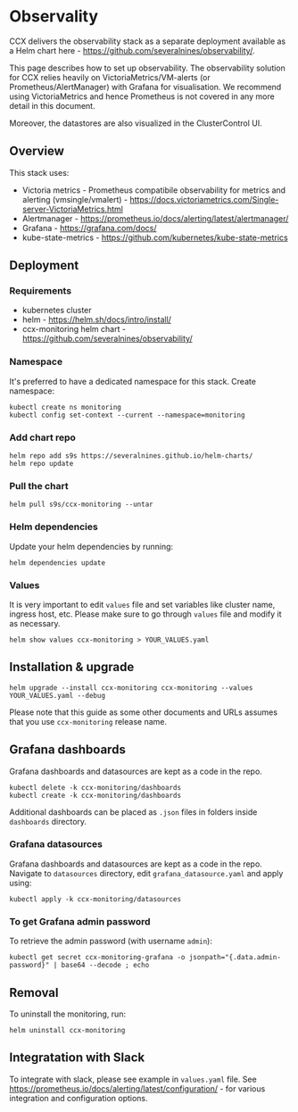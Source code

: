 # Observality

CCX delivers the observability stack as a separate deployment available as a Helm chart here - https://github.com/severalnines/observability/.

This page describes how to set up observability. The observability solution for CCX relies heavily on VictoriaMetrics/VM-alerts (or Prometheus/AlertManager) with Grafana for visualisation. We recommend using VictoriaMetrics and hence Prometheus is not covered in any more detail in this document.

Moreover, the datastores are also visualized in the ClusterControl UI.

## Overview

This stack uses:

- Victoria metrics - Prometheus compatibile observability for metrics and alerting (vmsingle/vmalert) - https://docs.victoriametrics.com/Single-server-VictoriaMetrics.html
- Alertmanager - https://prometheus.io/docs/alerting/latest/alertmanager/
- Grafana - https://grafana.com/docs/
- kube-state-metrics - https://github.com/kubernetes/kube-state-metrics

## Deployment

### Requirements

- kubernetes cluster
- helm - https://helm.sh/docs/intro/install/
- ccx-monitoring helm chart - https://github.com/severalnines/observability/

### Namespace

It's preferred to have a dedicated namespace for this stack. Create namespace:

```
kubectl create ns monitoring
kubectl config set-context --current --namespace=monitoring
```

### Add chart repo

```
helm repo add s9s https://severalnines.github.io/helm-charts/
helm repo update
```

### Pull the chart

```
helm pull s9s/ccx-monitoring --untar
```

### Helm dependencies

Update your helm dependencies by running:

```
helm dependencies update
```

### Values

It is very important to edit `values` file and set variables like cluster name, ingress host, etc. Please make sure to go through `values` file and modify it as necessary.

```
helm show values ccx-monitoring > YOUR_VALUES.yaml
```

## Installation & upgrade

```
helm upgrade --install ccx-monitoring ccx-monitoring --values YOUR_VALUES.yaml --debug
```

Please note that this guide as some other documents and URLs assumes that you use `ccx-monitoring` release name.

## Grafana dashboards

Grafana dashboards and datasources are kept as a code in the repo.

```
kubectl delete -k ccx-monitoring/dashboards
kubectl create -k ccx-monitoring/dashboards
```

Additional dashboards can be placed as `.json` files in folders inside `dashboards` directory.

### Grafana datasources

Grafana dashboards and datasources are kept as a code in the repo. Navigate to `datasources` directory, edit `grafana_datasource.yaml` and apply using:

```
kubectl apply -k ccx-monitoring/datasources
```

### To get Grafana admin password

To retrieve the admin password (with username `admin`):

```
kubectl get secret ccx-monitoring-grafana -o jsonpath="{.data.admin-password}" | base64 --decode ; echo
```

## Removal

To uninstall the monitoring, run:

```
helm uninstall ccx-monitoring
```

## Integratation with Slack

To integrate with slack, please see example in `values.yaml` file. See https://prometheus.io/docs/alerting/latest/configuration/ - for various integration and configuration options.
